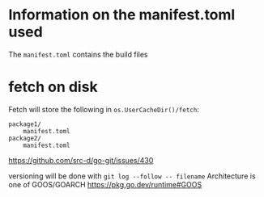 # Information on the manifest.toml used

The `manifest.toml` contains the build files

# fetch on disk

Fetch will store the following in `os.UserCacheDir()/fetch`:

```
package1/
    manifest.toml
package2/
    manifest.toml
```
https://github.com/src-d/go-git/issues/430

versioning will be done with `git log --follow -- filename`
Architecture is one of GOOS/GOARCH https://pkg.go.dev/runtime#GOOS
